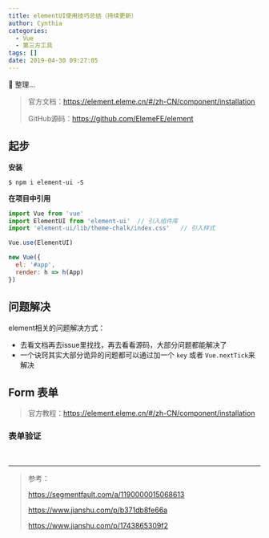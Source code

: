```yaml
---
title: elementUI使用技巧总结（持续更新）
author: Cynthia
categories:
  - Vue
  - 第三方工具
tags: []
date: 2019-04-30 09:27:05
---
```


🐰
整理...
<!--more-->

> 官方文档：<https://element.eleme.cn/#/zh-CN/component/installation>
>
> GitHub源码：<https://github.com/ElemeFE/element>



## 起步

**安装**

```shell
$ npm i element-ui -S
```



**在项目中引用**

```js
import Vue from 'vue'
import ElementUI from 'element-ui'	// 引入组件库
import 'element-ui/lib/theme-chalk/index.css'	// 引入样式

Vue.use(ElementUI)

new Vue({
  el: '#app',
  render: h => h(App)
})
```



## 问题解决

element相关的问题解决方式：

- 去看文档再去issue里找找，再去看看源码，大部分问题都能解决了
- 一个诀窍其实大部分诡异的问题都可以通过加一个 `key` 或者 `Vue.nextTick`来解决



## Form 表单

> 官方教程：<https://element.eleme.cn/#/zh-CN/component/installation>

### 表单验证





















<br>

---

> 参考：
>
> <https://segmentfault.com/a/1190000015068613>
>
> <https://www.jianshu.com/p/b371db8fe66a>
>
> <https://www.jianshu.com/p/1743865309f2>